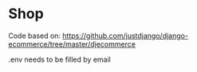 # Shop

Code based on: https://github.com/justdjango/django-ecommerce/tree/master/djecommerce

.env needs to be filled by email
